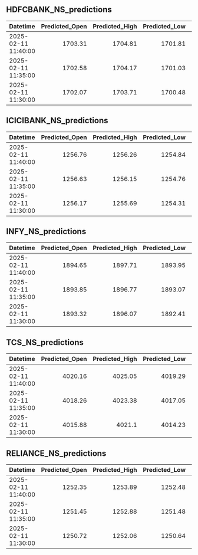 ## HDFCBANK_NS_predictions
| Datetime            |   Predicted_Open |   Predicted_High |   Predicted_Low |   Predicted_Close |   Predicted_Volume |
|:--------------------|-----------------:|-----------------:|----------------:|------------------:|-------------------:|
| 2025-02-11 11:40:00 |          1703.31 |          1704.81 |         1701.81 |           1702.85 |             110243 |
| 2025-02-11 11:35:00 |          1702.58 |          1704.17 |         1701.03 |           1702.15 |             109895 |
| 2025-02-11 11:30:00 |          1702.07 |          1703.71 |         1700.48 |           1701.72 |             106889 |

## ICICIBANK_NS_predictions
| Datetime            |   Predicted_Open |   Predicted_High |   Predicted_Low |   Predicted_Close |   Predicted_Volume |
|:--------------------|-----------------:|-----------------:|----------------:|------------------:|-------------------:|
| 2025-02-11 11:40:00 |          1256.76 |          1256.26 |         1254.84 |           1256.81 |            88127.1 |
| 2025-02-11 11:35:00 |          1256.63 |          1256.15 |         1254.76 |           1256.75 |            84715.2 |
| 2025-02-11 11:30:00 |          1256.17 |          1255.69 |         1254.31 |           1256.28 |            81090.2 |

## INFY_NS_predictions
| Datetime            |   Predicted_Open |   Predicted_High |   Predicted_Low |   Predicted_Close |   Predicted_Volume |
|:--------------------|-----------------:|-----------------:|----------------:|------------------:|-------------------:|
| 2025-02-11 11:40:00 |          1894.65 |          1897.71 |         1893.95 |           1893.99 |            40466.8 |
| 2025-02-11 11:35:00 |          1893.85 |          1896.77 |         1893.07 |           1893.09 |            39410.3 |
| 2025-02-11 11:30:00 |          1893.32 |          1896.07 |         1892.41 |           1892.43 |            37408.3 |

## TCS_NS_predictions
| Datetime            |   Predicted_Open |   Predicted_High |   Predicted_Low |   Predicted_Close |   Predicted_Volume |
|:--------------------|-----------------:|-----------------:|----------------:|------------------:|-------------------:|
| 2025-02-11 11:40:00 |          4020.16 |          4025.05 |         4019.29 |           4022.82 |            18608.4 |
| 2025-02-11 11:35:00 |          4018.26 |          4023.38 |         4017.05 |           4020.95 |            18386.2 |
| 2025-02-11 11:30:00 |          4015.88 |          4021.1  |         4014.23 |           4018.65 |            18600.8 |

## RELIANCE_NS_predictions
| Datetime            |   Predicted_Open |   Predicted_High |   Predicted_Low |   Predicted_Close |   Predicted_Volume |
|:--------------------|-----------------:|-----------------:|----------------:|------------------:|-------------------:|
| 2025-02-11 11:40:00 |          1252.35 |          1253.89 |         1252.48 |           1253.06 |            68217.9 |
| 2025-02-11 11:35:00 |          1251.45 |          1252.88 |         1251.48 |           1252.21 |            66696.3 |
| 2025-02-11 11:30:00 |          1250.72 |          1252.06 |         1250.64 |           1251.49 |            67755.1 |

